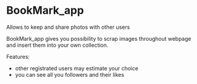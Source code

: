 # BookMark_app
Allows to keep and share photos with other users 

BookMark_app gives you possibility to scrap images throughout webpage and insert them into your own collection. 

Features: 
- other registrated users may estimate your choice
- you can see all you followers and their likes
